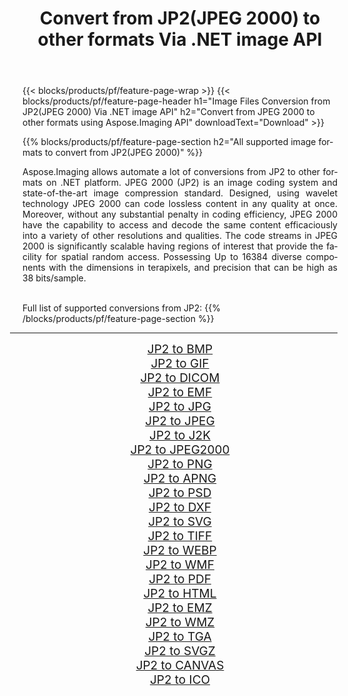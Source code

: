 ﻿---
title: Convert from JP2(JPEG 2000) to other formats Via .NET image API 
weight: 3920
url: /net/conversion/from/jp2 
lang: en
langdirlevel: 2
locales: zh-hans,ja,it,ru,de,es,fr,nl,id,lt,pl,pt,vi,tr,ko,zh-hant,ar,hi,th,sv,cs,uk,he
description: Using Aspose.Imaging for .NET you can easily convert from JP2(JPEG 2000) to other formats
---

{{< blocks/products/pf/feature-page-wrap >}}
{{< blocks/products/pf/feature-page-header h1="Image Files Conversion from JP2(JPEG 2000) Via .NET image API" h2="Convert from JPEG 2000 to other formats using Aspose.Imaging API" downloadText="Download" >}}


{{% blocks/products/pf/feature-page-section  h2="All supported image formats to convert from JP2(JPEG 2000)" %}}
<p align=justify>Aspose.Imaging allows automate a lot of conversions from JP2 to other formats on .NET platform. JPEG 2000 (JP2) is an image coding system and state-of-the-art image compression standard. Designed, using wavelet technology JPEG 2000 can code lossless content in any quality at once. Moreover, without any substantial penalty in coding efficiency, JPEG 2000 have the capability to access and decode the same content efficaciously into a variety of other resolutions and qualities. The code streams in JPEG 2000 is significantly scalable having regions of interest that provide the facility for spatial random access. Possessing Up to 16384 diverse components with the dimensions in terapixels, and precision that can be high as 38 bits/sample.</p>
<br/>
Full list of supported conversions from JP2:
{{% /blocks/products/pf/feature-page-section %}}
<div class="container-fluid productfamilypage bg-gray">
    <div class="convertypes bg-gray agp-content section">
        <div class="container">
		<hr style="margin-left:-20px;"/>
		<div class="row other-converters" style="gap: 10px;font-size: 19px;text-align:center;">
		    <div class='col-md-2 other-converter remove-lp remove-rp'><a href="/imaging/net/conversion/jp2-to-bmp" style="padding:15px;">JP2 to BMP</a></div><div class='col-md-2 other-converter remove-lp remove-rp'><a href="/imaging/net/conversion/jp2-to-gif" style="padding:15px;">JP2 to GIF</a></div><div class='col-md-2 other-converter remove-lp remove-rp'><a href="/imaging/net/conversion/jp2-to-dicom" style="padding:15px;">JP2 to DICOM</a></div><div class='col-md-2 other-converter remove-lp remove-rp'><a href="/imaging/net/conversion/jp2-to-emf" style="padding:15px;">JP2 to EMF</a></div><div class='col-md-2 other-converter remove-lp remove-rp'><a href="/imaging/net/conversion/jp2-to-jpg" style="padding:15px;">JP2 to JPG</a></div><div class='col-md-2 other-converter remove-lp remove-rp'><a href="/imaging/net/conversion/jp2-to-jpeg" style="padding:15px;">JP2 to JPEG</a></div><div class='col-md-2 other-converter remove-lp remove-rp'><a href="/imaging/net/conversion/jp2-to-j2k" style="padding:15px;">JP2 to J2K</a></div><div class='col-md-2 other-converter remove-lp remove-rp'><a href="/imaging/net/conversion/jp2-to-jpeg2000" style="padding:15px;">JP2 to JPEG2000</a></div><div class='col-md-2 other-converter remove-lp remove-rp'><a href="/imaging/net/conversion/jp2-to-png" style="padding:15px;">JP2 to PNG</a></div><div class='col-md-2 other-converter remove-lp remove-rp'><a href="/imaging/net/conversion/jp2-to-apng" style="padding:15px;">JP2 to APNG</a></div><div class='col-md-2 other-converter remove-lp remove-rp'><a href="/imaging/net/conversion/jp2-to-psd" style="padding:15px;">JP2 to PSD</a></div><div class='col-md-2 other-converter remove-lp remove-rp'><a href="/imaging/net/conversion/jp2-to-dxf" style="padding:15px;">JP2 to DXF</a></div><div class='col-md-2 other-converter remove-lp remove-rp'><a href="/imaging/net/conversion/jp2-to-svg" style="padding:15px;">JP2 to SVG</a></div><div class='col-md-2 other-converter remove-lp remove-rp'><a href="/imaging/net/conversion/jp2-to-tiff" style="padding:15px;">JP2 to TIFF</a></div><div class='col-md-2 other-converter remove-lp remove-rp'><a href="/imaging/net/conversion/jp2-to-webp" style="padding:15px;">JP2 to WEBP</a></div><div class='col-md-2 other-converter remove-lp remove-rp'><a href="/imaging/net/conversion/jp2-to-wmf" style="padding:15px;">JP2 to WMF</a></div><div class='col-md-2 other-converter remove-lp remove-rp'><a href="/imaging/net/conversion/jp2-to-pdf" style="padding:15px;">JP2 to PDF</a></div><div class='col-md-2 other-converter remove-lp remove-rp'><a href="/imaging/net/conversion/jp2-to-html" style="padding:15px;">JP2 to HTML</a></div><div class='col-md-2 other-converter remove-lp remove-rp'><a href="/imaging/net/conversion/jp2-to-emz" style="padding:15px;">JP2 to EMZ</a></div><div class='col-md-2 other-converter remove-lp remove-rp'><a href="/imaging/net/conversion/jp2-to-wmz" style="padding:15px;">JP2 to WMZ</a></div><div class='col-md-2 other-converter remove-lp remove-rp'><a href="/imaging/net/conversion/jp2-to-tga" style="padding:15px;">JP2 to TGA</a></div><div class='col-md-2 other-converter remove-lp remove-rp'><a href="/imaging/net/conversion/jp2-to-svgz" style="padding:15px;">JP2 to SVGZ</a></div><div class='col-md-2 other-converter remove-lp remove-rp'><a href="/imaging/net/conversion/jp2-to-canvas" style="padding:15px;">JP2 to CANVAS</a></div><div class='col-md-2 other-converter remove-lp remove-rp'><a href="/imaging/net/conversion/jp2-to-ico" style="padding:15px;">JP2 to ICO</a></div>
                </div>
        </div>
    </div>
</div>
<br/>

